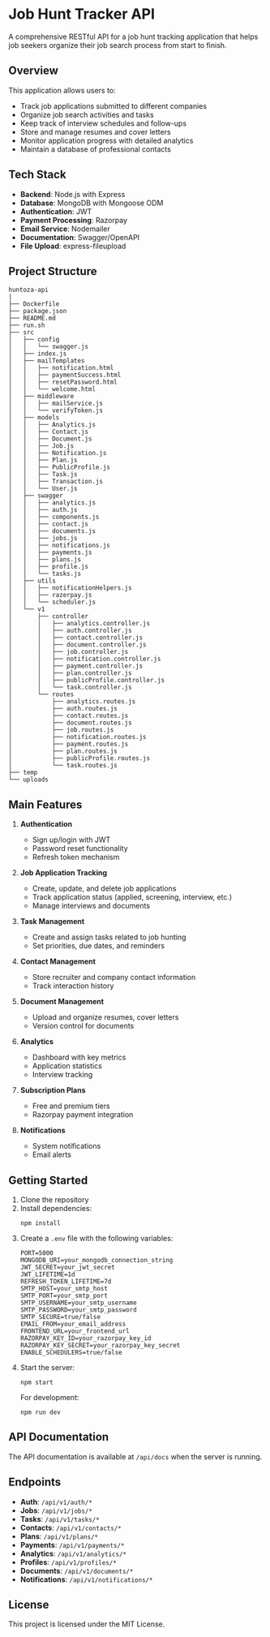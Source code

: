 # Job Hunt Tracker API

A comprehensive RESTful API for a job hunt tracking application that helps job seekers organize their job search process from start to finish.

## Overview

This application allows users to:

- Track job applications submitted to different companies
- Organize job search activities and tasks
- Keep track of interview schedules and follow-ups
- Store and manage resumes and cover letters
- Monitor application progress with detailed analytics
- Maintain a database of professional contacts

## Tech Stack

- **Backend**: Node.js with Express
- **Database**: MongoDB with Mongoose ODM
- **Authentication**: JWT
- **Payment Processing**: Razorpay
- **Email Service**: Nodemailer
- **Documentation**: Swagger/OpenAPI
- **File Upload**: express-fileupload

## Project Structure

```
huntoza-api
|
├── Dockerfile
├── package.json
├── README.md
├── run.sh
├── src
│   ├── config
│   │   └── swagger.js
│   ├── index.js
│   ├── mailTemplates
│   │   ├── notification.html
│   │   ├── paymentSuccess.html
│   │   ├── resetPassword.html
│   │   └── welcome.html
│   ├── middleware
│   │   ├── mailService.js
│   │   └── verifyToken.js
│   ├── models
│   │   ├── Analytics.js
│   │   ├── Contact.js
│   │   ├── Document.js
│   │   ├── Job.js
│   │   ├── Notification.js
│   │   ├── Plan.js
│   │   ├── PublicProfile.js
│   │   ├── Task.js
│   │   ├── Transaction.js
│   │   └── User.js
│   ├── swagger
│   │   ├── analytics.js
│   │   ├── auth.js
│   │   ├── components.js
│   │   ├── contact.js
│   │   ├── documents.js
│   │   ├── jobs.js
│   │   ├── notifications.js
│   │   ├── payments.js
│   │   ├── plans.js
│   │   ├── profile.js
│   │   └── tasks.js
│   ├── utils
│   │   ├── notificationHelpers.js
│   │   ├── razerpay.js
│   │   └── scheduler.js
│   └── v1
│       ├── controller
│       │   ├── analytics.controller.js
│       │   ├── auth.controller.js
│       │   ├── contact.controller.js
│       │   ├── document.controller.js
│       │   ├── job.controller.js
│       │   ├── notification.controller.js
│       │   ├── payment.controller.js
│       │   ├── plan.controller.js
│       │   ├── publicProfile.controller.js
│       │   └── task.controller.js
│       └── routes
│           ├── analytics.routes.js
│           ├── auth.routes.js
│           ├── contact.routes.js
│           ├── document.routes.js
│           ├── job.routes.js
│           ├── notification.routes.js
│           ├── payment.routes.js
│           ├── plan.routes.js
│           ├── publicProfile.routes.js
│           └── task.routes.js
├── temp
└── uploads

```

## Main Features

1. **Authentication**

   - Sign up/login with JWT
   - Password reset functionality
   - Refresh token mechanism

2. **Job Application Tracking**

   - Create, update, and delete job applications
   - Track application status (applied, screening, interview, etc.)
   - Manage interviews and documents

3. **Task Management**

   - Create and assign tasks related to job hunting
   - Set priorities, due dates, and reminders

4. **Contact Management**

   - Store recruiter and company contact information
   - Track interaction history

5. **Document Management**

   - Upload and organize resumes, cover letters
   - Version control for documents

6. **Analytics**

   - Dashboard with key metrics
   - Application statistics
   - Interview tracking

7. **Subscription Plans**

   - Free and premium tiers
   - Razorpay payment integration

8. **Notifications**
   - System notifications
   - Email alerts

## Getting Started

1. Clone the repository
2. Install dependencies:
   ```
   npm install
   ```
3. Create a `.env` file with the following variables:
   ```
   PORT=5000
   MONGODB_URI=your_mongodb_connection_string
   JWT_SECRET=your_jwt_secret
   JWT_LIFETIME=1d
   REFRESH_TOKEN_LIFETIME=7d
   SMTP_HOST=your_smtp_host
   SMTP_PORT=your_smtp_port
   SMTP_USERNAME=your_smtp_username
   SMTP_PASSWORD=your_smtp_password
   SMTP_SECURE=true/false
   EMAIL_FROM=your_email_address
   FRONTEND_URL=your_frontend_url
   RAZORPAY_KEY_ID=your_razorpay_key_id
   RAZORPAY_KEY_SECRET=your_razorpay_key_secret
   ENABLE_SCHEDULERS=true/false
   ```
4. Start the server:
   ```
   npm start
   ```
   For development:
   ```
   npm run dev
   ```

## API Documentation

The API documentation is available at `/api/docs` when the server is running.

## Endpoints

- **Auth**: `/api/v1/auth/*`
- **Jobs**: `/api/v1/jobs/*`
- **Tasks**: `/api/v1/tasks/*`
- **Contacts**: `/api/v1/contacts/*`
- **Plans**: `/api/v1/plans/*`
- **Payments**: `/api/v1/payments/*`
- **Analytics**: `/api/v1/analytics/*`
- **Profiles**: `/api/v1/profiles/*`
- **Documents**: `/api/v1/documents/*`
- **Notifications**: `/api/v1/notifications/*`

## License

This project is licensed under the MIT License.
